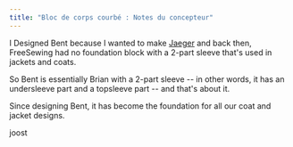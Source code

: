 ```yaml
---
title: "Bloc de corps courbé : Notes du concepteur"
---
```


I Designed Bent because I wanted to make [Jaeger](/designs/jaeger) and back then, FreeSewing had no foundation block with a 2-part sleeve that's used in jackets and coats.

So Bent is essentially Brian with a 2-part sleeve -- in other words, it has an undersleeve part and a topsleeve part -- and that's about it.

Since designing Bent, it has become the foundation for all our coat and jacket designs.

joost
